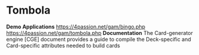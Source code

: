 # Tombola
**Demo Applications**
https://4passion.net/gam/bingo.php
https://4passion.net/gam/tombola.php
**Documentation**
The Card-generator engine [CGE] document provides a guide to compile the Deck-specific and Card-specific attributes needed to build cards
